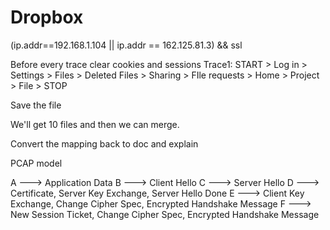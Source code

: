 Dropbox
========

(ip.addr==192.168.1.104 || ip.addr == 162.125.81.3)  && ssl


Before every trace clear cookies and sessions
Trace1: START > Log in > Settings > Files > Deleted Files > Sharing > FIle requests > Home > Project > File > STOP

Save the file

We'll get 10 files and then we can merge.

Convert the mapping back to doc and explain

PCAP model

A ---> Application Data
B ---> Client Hello
C ---> Server Hello
D ---> Certificate, Server Key Exchange, Server Hello Done
E ---> Client Key Exchange, Change Cipher Spec, Encrypted Handshake Message
F ---> New Session Ticket, Change Cipher Spec, Encrypted Handshake Message




